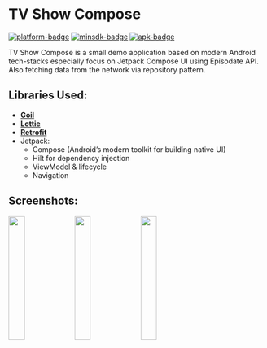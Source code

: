 [apk]:              https://drive.google.com/file/d/1Hf0GQi2gjlI7XupDfU-8E_Xmy70PwYRr/view?usp=sharing
[github]:           https://github.com/Hieu86355/TVShowCompose/
[platform-badge]:   https://img.shields.io/badge/Platform-ANDROID-red
[minsdk-badge]:     https://img.shields.io/badge/minSdkVersion-21-red
[apk-badge]:        https://img.shields.io/badge/Download-APK-red
<!------------------------------------------------------------------------------------------------------->

TV Show Compose
=

[![platform-badge]][github]
[![minsdk-badge]][github]
[![apk-badge]][apk]

TV Show Compose is a small demo application based on modern Android tech-stacks especially focus on Jetpack Compose UI using Episodate API. Also fetching data from the network via repository pattern.

## Libraries Used:
* [**Coil**](https://github.com/coil-kt/coil)
* [**Lottie**](https://github.com/airbnb/lottie-android)
* [**Retrofit**](https://square.github.io/retrofit/)
* Jetpack: 
  - Compose (Android’s modern toolkit for building native UI)
  - Hilt for dependency injection
  - ViewModel & lifecycle
  - Navigation

## Screenshots:
<div style="dispaly:flex">
    <img src="https://drive.google.com/uc?export=view&id=1nNS9_-EaroeP9VYf4KwET0pACvsIhQmB" width="25%"> 
    <img src="https://drive.google.com/uc?export=view&id=1Hx-hz1XFyf3XYhhBx1z07PMA9CDoONJO" width="25%"> 
    <img src="https://drive.google.com/uc?export=view&id=1hYETSf1Jn9Qh6hVkW0frgxelDpiL3pYJ" width="25%"> 
</div>

